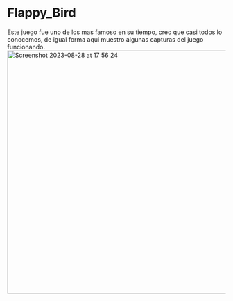 # Flappy_Bird

Este juego fue uno de los mas famoso en su tiempo, creo que casi todos lo conocemos, de igual forma aqui muestro algunas capturas del juego funcionando. 
<img width="560" alt="Screenshot 2023-08-28 at 17 56 24" src="https://github.com/RR-UZI/Flappy_Bird/assets/61181141/d41b996a-c884-449b-9b1d-c200893505bd">
